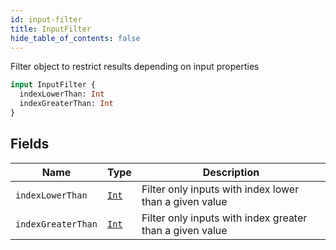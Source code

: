 ```yaml
---
id: input-filter
title: InputFilter
hide_table_of_contents: false
---
```



Filter object to restrict results depending on input properties

```graphql
input InputFilter {
  indexLowerThan: Int
  indexGreaterThan: Int
}
```


## Fields

| Name | Type | Description |
| ---- |------| ------|
| `indexLowerThan` | [`Int`](../../scalars/int) | Filter only inputs with index lower than a given value |
| `indexGreaterThan` | [`Int`](../../scalars/int) | Filter only inputs with index greater than a given value |


